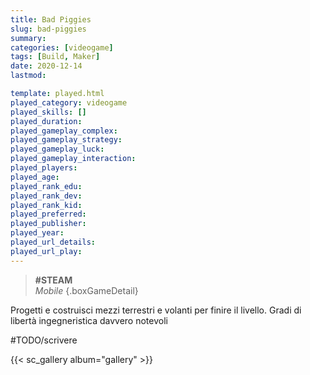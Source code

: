 ```yaml
---
title: Bad Piggies
slug: bad-piggies
summary: 
categories: [videogame]
tags: [Build, Maker]
date: 2020-12-14
lastmod: 

template: played.html
played_category: videogame
played_skills: []
played_duration: 
played_gameplay_complex: 
played_gameplay_strategy: 
played_gameplay_luck: 
played_gameplay_interaction: 
played_players: 
played_age: 
played_rank_edu: 
played_rank_dev: 
played_rank_kid: 
played_preferred: 
played_publisher: 
played_year: 
played_url_details: 
played_url_play: 
---
```


> **#STEAM**  
> *Mobile* 
{.boxGameDetail}

Progetti e costruisci mezzi terrestri e volanti per finire il livello. Gradi di libertà ingegneristica davvero notevoli

#TODO/scrivere 


{{< sc_gallery album="gallery" >}}
